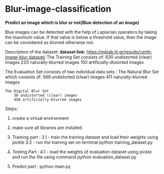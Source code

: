# Blur-image-classification

**Predict an image which is blur or not(Blue detection of an image)**


Blue images can be detected with the help of Laplacian operators by taking the maximum value. If that value is below a threshold value, then the image can be considered as blurred otherwise not. 

Description of the dataset: 
**dataset link:** https://mklab.iti.gr/results/certh-image-blur-dataset/
The Training Set consists of:
		630 undistorted (clear) images
		220 naturally-blurred images
		150 artificially-distorted images

The Evaluation Set consists of two individual data sets :
	The Natural Blur Set which consists of:
		589 undistorted (clear) images
		411 naturally-blurred images
		
	The Digital Blur Set
		30 undistorted (clear) images
		450 artificially-blurred images

Steps:
1. create a virtual environment 


2. make  sure all libraries are installed


3. Training part : 
            3.1 -  train the training dataset and load their weights using pickle 
            3.2  - run the training set on terminal
                     python training_dataset.py


4. Testing Part :
            4.1 - load the weights of evaluation dataset using  pickle 
          and run the file using command
                     python evaluation_dataset.py


5. Predict part : 
                     python main.py
